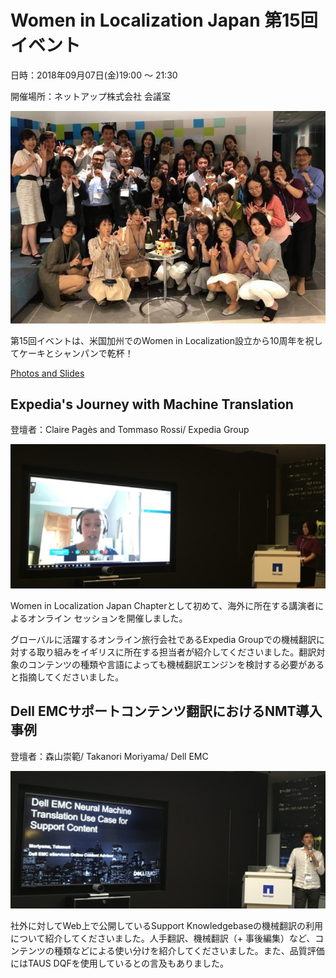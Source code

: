 # Women in Localization Japan 第15回イベント

日時：2018年09月07日(金)19:00 ～ 21:30

開催場所：ネットアップ株式会社 会議室

![image](./img/15_01.png)

第15回イベントは、米国加州でのWomen in Localization設立から10周年を祝してケーキとシャンパンで乾杯！

[Photos and Slides](https://drive.google.com/drive/folders/1ymELnxKteJ9varGSyXDqSoNz4EWIBT-2)

## Expedia's Journey with Machine Translation
登壇者：Claire Pagès and Tommaso Rossi/ Expedia Group

![image](./img/15_02.png)

Women in Localization Japan Chapterとして初めて、海外に所在する講演者によるオンライン セッションを開催しました。

グローバルに活躍するオンライン旅行会社であるExpedia Groupでの機械翻訳に対する取り組みをイギリスに所在する担当者が紹介してくださいました。翻訳対象のコンテンツの種類や言語によっても機械翻訳エンジンを検討する必要があると指摘してくださいました。

## Dell EMCサポートコンテンツ翻訳におけるNMT導入事例
登壇者：森山崇範/ Takanori Moriyama/ Dell EMC

![image](./img/15_03.png)

社外に対してWeb上で公開しているSupport Knowledgebaseの機械翻訳の利用について紹介してくださいました。人手翻訳、機械翻訳（+ 事後編集）など、コンテンツの種類などによる使い分けを紹介してくださいました。また、品質評価にはTAUS DQFを使用しているとの言及もありました。
